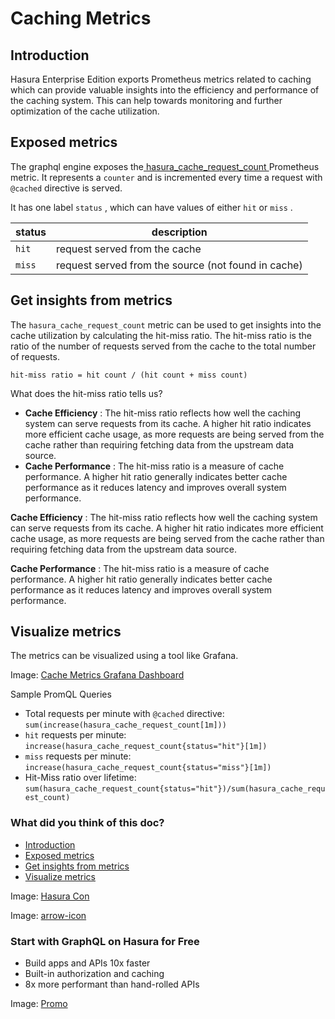 # Caching Metrics

## Introduction​

Hasura Enterprise Edition exports Prometheus metrics related to caching which
can provide valuable insights into the efficiency and performance of the caching system.
This can help towards monitoring and further optimization of the cache utilization.

## Exposed metrics​

The graphql engine exposes the[ hasura_cache_request_count ](https://hasura.io/docs/latest/observability/enterprise-edition/prometheus/metrics/#hasura-cache-request-count)Prometheus metric. It represents a `counter` and is incremented every time a request with `@cached` directive is served.

It has one label `status` , which can have values of either `hit` or `miss` .

| status | description |
|---|---|
|  `hit`  | request served from the cache |
|  `miss`  | request served from the source (not found in cache) |


## Get insights from metrics​

The `hasura_cache_request_count` metric can be used to get insights into the cache utilization by calculating the hit-miss ratio.
The hit-miss ratio is the ratio of the number of requests served from the cache to the total number of requests.

`hit-miss ratio = hit count / (hit count + miss count)`

What does the hit-miss ratio tells us?

- **Cache Efficiency** : The hit-miss ratio reflects how well the caching system can serve requests from its cache. A higher hit ratio indicates more efficient cache usage, as more requests are being served from the cache rather than requiring fetching data from the upstream data source.
- **Cache Performance** : The hit-miss ratio is a measure of cache performance. A higher hit ratio generally indicates better cache performance as it reduces latency and improves overall system performance.


 **Cache Efficiency** : The hit-miss ratio reflects how well the caching system can serve requests from its cache. A higher hit ratio indicates more efficient cache usage, as more requests are being served from the cache rather than requiring fetching data from the upstream data source.

 **Cache Performance** : The hit-miss ratio is a measure of cache performance. A higher hit ratio generally indicates better cache performance as it reduces latency and improves overall system performance.

## Visualize metrics​

The metrics can be visualized using a tool like Grafana.

Image: [ Cache Metrics Grafana Dashboard ](https://hasura.io/docs/assets/images/cache-metrics-grafana-c25466b7b13afb820369a5f612986bca.png)

Sample PromQL Queries

- Total requests per minute with `@cached` directive: `sum(increase(hasura_cache_request_count[1m]))`
- `hit` requests per minute: `increase(hasura_cache_request_count{status="hit"}[1m])`
- `miss` requests per minute: `increase(hasura_cache_request_count{status="miss"}[1m])`
- Hit-Miss ratio over lifetime: `sum(hasura_cache_request_count{status="hit"})/sum(hasura_cache_request_count)`


### What did you think of this doc?

- [ Introduction ](https://hasura.io/docs/latest/caching/caching-metrics/#introduction)
- [ Exposed metrics ](https://hasura.io/docs/latest/caching/caching-metrics/#exposed-metrics)
- [ Get insights from metrics ](https://hasura.io/docs/latest/caching/caching-metrics/#get-insights-from-metrics)
- [ Visualize metrics ](https://hasura.io/docs/latest/caching/caching-metrics/#visualize-metrics)


Image: [ Hasura Con ](https://res.cloudinary.com/dh8fp23nd/image/upload/v1686154570/hasura-con-2023/has-con-light-date_r2a2ud.png)

Image: [ arrow-icon ](https://res.cloudinary.com/dh8fp23nd/image/upload/v1683723549/main-web/chevron-right_ldbi7d.png)

### Start with GraphQL on Hasura for Free

- Build apps and APIs 10x faster
- Built-in authorization and caching
- 8x more performant than hand-rolled APIs


Image: [ Promo ](https://hasura.io/docs/assets/images/hasura-free-ff60e409244e0ea12b5a3045d1a9096b.png)